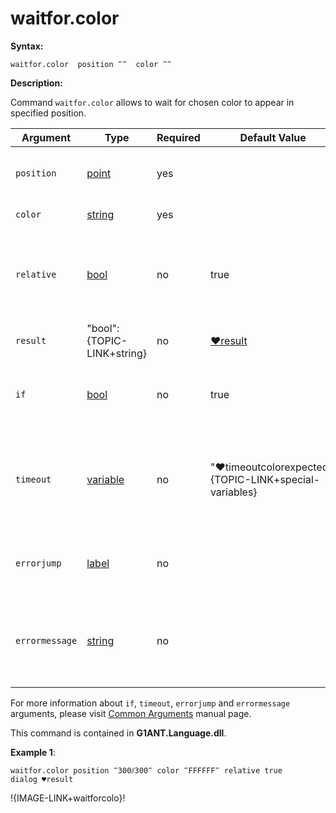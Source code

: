 # waitfor.color

**Syntax:**

```G1ANT
waitfor.color  position ‴‴  color ‴‴

```

**Description:**

Command `waitfor.color` allows to wait for chosen color to appear in specified position.

| Argument | Type | Required | Default Value | Description |
| -------- | ---- | -------- | ------------- | ----------- |
|`position`| [point](https://github.com/G1ANT-Robot/G1ANT.Manual/blob/master/G1ANT-Language/Structures/bool.md) | yes |  |specifies point where color is expected|
|`color`| [string](https://github.com/G1ANT-Robot/G1ANT.Manual/blob/master/G1ANT-Language/Structures/bool.md)  | yes |  | expected color |
|`relative`| [bool](https://github.com/G1ANT-Robot/G1ANT.Manual/blob/master/G1ANT-Language/Structures/bool.md)  | no | true | if set to true, rectangle's position relates to currently focused window|
|`result`| "bool":{TOPIC-LINK+string} | no |  [♥result](https://github.com/G1ANT-Robot/G1ANT.Manual/blob/master/G1ANT-Language/Common-Arguments.md)  |true if color is found, false if not|
|`if`| [bool](https://github.com/G1ANT-Robot/G1ANT.Manual/blob/master/G1ANT-Language/Structures/bool.md) | no | true | runs the command only if condition is true |
|`timeout`| [variable](https://github.com/G1ANT-Robot/G1ANT.Manual/blob/master/G1ANT-Language/Special-Characters/variable.md) | no | "♥timeoutcolorexpected":{TOPIC-LINK+special-variables} | specifies time in milliseconds for G1ANT.Robot to wait for the command to be executed |
|`errorjump` | [label](https://github.com/G1ANT-Robot/G1ANT.Manual/blob/master/G1ANT-Language/Structures/bool.md) | no | | name of the label to jump to if given `timeout` expires |
|`errormessage`| [string](https://github.com/G1ANT-Robot/G1ANT.Manual/blob/master/G1ANT-Language/Structures/bool.md) | no |  | message that will be shown in case error occurs and no `errorjump` argument is specified |

For more information about `if`, `timeout`, `errorjump` and `errormessage` arguments, please visit [Common Arguments](https://github.com/G1ANT-Robot/G1ANT.Manual/blob/master/G1ANT-Language/Common-Arguments.md)  manual page.

This command is contained in **G1ANT.Language.dll**.

**Example 1**: 

```G1ANT
waitfor.color position ‴300⫽300‴ color ‴FFFFFF‴ relative true
dialog ♥result 

```

!{IMAGE-LINK+waitforcolo}!